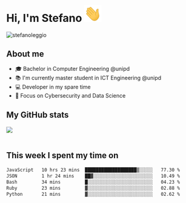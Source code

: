 # Hi, I'm Stefano <img src="https://raw.githubusercontent.com/stefanoleggio/stefanoleggio/main/images/wave.gif" width="45px">

<p align="left"> <img src="https://komarev.com/ghpvc/?username=stefanoleggio&label=Views&color=blue&style=plastic" alt="stefanoleggio" /></p>

## About me
- 🎓 Bachelor in Computer Engineering @unipd
- 📚 I'm currently master student in ICT Engineering @unipd
- 💻 Developer in my spare time
- 🎯 Focus on Cybersecurity and Data Science


## My GitHub stats

<a href="https://github.com/anuraghazra/github-readme-stats" >
  <img align="center" src="https://github-readme-stats.vercel.app/api/top-langs/?username=stefanoleggio&langs_count=10&hide=html,blade&layout=compact&count_private=true&theme=swift" />
</a>
</br>
</br>

## This week I spent my time on


<!--START_SECTION:waka-->
```text
JavaScript   10 hrs 23 mins  ███████████████████▒░░░░░   77.30 % 
JSON         1 hr 24 mins    ██▓░░░░░░░░░░░░░░░░░░░░░░   10.49 % 
Bash         34 mins         █░░░░░░░░░░░░░░░░░░░░░░░░   04.23 % 
Ruby         23 mins         ▓░░░░░░░░░░░░░░░░░░░░░░░░   02.88 % 
Python       21 mins         ▓░░░░░░░░░░░░░░░░░░░░░░░░   02.62 % 
```
<!--END_SECTION:waka-->

